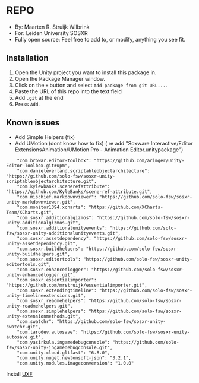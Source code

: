 # REPO

- By: Maarten R. Struijk Wilbrink
- For: Leiden University SOSXR
- Fully open source: Feel free to add to, or modify, anything you see fit.

## Installation
1. Open the Unity project you want to install this package in.
2. Open the Package Manager window.
3. Click on the `+` button and select `Add package from git URL...`.
4. Paste the URL of this repo into the text field
5. Add `.git` at the end
6. Press `Add`.



## Known issues
- Add Simple Helpers (fix)
- Add UMotion (dont know how to fix) ( re add "Soxware Interactive/Editor ExtensionsAnimation/UMotion Pro - Animation Editor.unitypackage")



```
    "com.browar.editor-toolbox": "https://github.com/arimger/Unity-Editor-Toolbox.git#upm",
    "com.danieleverland.scriptableobjectarchitecture": "https://github.com/solo-fsw/sosxr-unity-scriptableobjectarchitecture.git",
    "com.kylewbanks.scenerefattribute": "https://github.com/KyleBanks/scene-ref-attribute.git",
    "com.mischief.markdownviewer": "https://github.com/solo-fsw/sosxr-unity-markdownviewer.git",
    "com.monitor1394.xcharts": "https://github.com/XCharts-Team/XCharts.git",
    "com.sosxr.additionalgizmos": "https://github.com/solo-fsw/sosxr-unity-additionalgizmos.git",
    "com.sosxr.additionalunityevents": "https://github.com/solo-fsw/sosxr-unity-additionalunityevents.git",
    "com.sosxr.assetdependency": "https://github.com/solo-fsw/sosxr-unity-assetdependency.git",
    "com.sosxr.buildhelpers": "https://github.com/solo-fsw/sosxr-unity-buildhelpers.git",
    "com.sosxr.editortools": "https://github.com/solo-fsw/sosxr-unity-editortools.git",
    "com.sosxr.enhancedlogger": "https://github.com/solo-fsw/sosxr-unity-enhancedlogger.git",
    "com.sosxr.essentialimporter": "https://github.com/mrstruijk/essentialimporter.git",
    "com.sosxr.extendingtimeline": "https://github.com/solo-fsw/sosxr-unity-timelineextensions.git",
    "com.sosxr.readmehelpers": "https://github.com/solo-fsw/sosxr-unity-readmehelpers.git",
    "com.sosxr.simplehelpers": "https://github.com/solo-fsw/sosxr-unity-extensionmethods.git",
    "com.swatchr": "https://github.com/solo-fsw/sosxr-unity-swatchr.git",
    "com.tarodev.autosave": "https://github.com/solo-fsw/sosxr-unity-autosave.git",
    "com.yasirkula.ingamedebugconsole": "https://github.com/solo-fsw/sosxr-unity-ingamedebugconsole.git",
    "com.unity.cloud.gltfast": "6.8.0",
    "com.unity.nuget.newtonsoft-json": "3.2.1",
    "com.unity.modules.imageconversion": "1.0.0"
```

Install [UXF](https://github.com/immersivecognition/unity-experiment-framework/releases/latest)